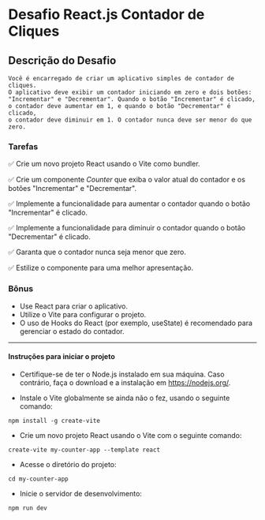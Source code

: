 # Desafio React.js Contador de Cliques



## Descrição do Desafio

````
Você é encarregado de criar um aplicativo simples de contador de cliques.
O aplicativo deve exibir um contador iniciando em zero e dois botões:
"Incrementar" e "Decrementar". Quando o botão "Incrementar" é clicado,
o contador deve aumentar em 1, e quando o botão "Decrementar" é clicado,
o contador deve diminuir em 1. O contador nunca deve ser menor do que zero.
````

### Tarefas

:white_check_mark: Crie um novo projeto React usando o Vite como bundler.
 
:white_check_mark: Crie um componente *Counter* que exiba o valor atual do contador e os botões "Incrementar" e "Decrementar".

:white_check_mark: Implemente a funcionalidade para aumentar o contador quando o botão "Incrementar" é clicado.
 
:white_check_mark: Implemente a funcionalidade para diminuir o contador quando o botão "Decrementar" é clicado.

:white_check_mark: Garanta que o contador nunca seja menor que zero.

:white_check_mark: Estilize o componente para uma melhor apresentação.

### Bônus

* Use React para criar o aplicativo.
* Utilize o Vite para configurar o projeto.
* O uso de Hooks do React (por exemplo, useState) é recomendado para gerenciar o estado do contador.

________________________________________________________________________________________________________________________________________________________________________________________________________________
#### Instruções para iniciar o projeto

* Certifique-se de ter o Node.js instalado em sua máquina. Caso contrário, faça o download e a instalação em https://nodejs.org/.

* Instale o Vite globalmente se ainda não o fez, usando o seguinte comando:
```
npm install -g create-vite
```

* Crie um novo projeto React usando o Vite com o seguinte comando:
```
create-vite my-counter-app --template react
```

* Acesse o diretório do projeto:
```
cd my-counter-app
```

* Inicie o servidor de desenvolvimento:
```
npm run dev
```

